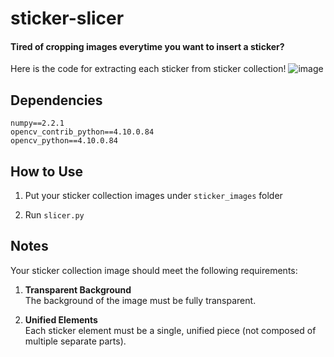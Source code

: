 # sticker-slicer
#### Tired of cropping images everytime you want to insert a sticker?
Here is the code for extracting each sticker from sticker collection!
![image](https://github.com/user-attachments/assets/381d48c1-58c8-4c27-8fea-dae96493ee94)

## Dependencies
```
numpy==2.2.1
opencv_contrib_python==4.10.0.84
opencv_python==4.10.0.84
```
## How to Use

1. Put your sticker collection images under `sticker_images` folder

2. Run `slicer.py`

## Notes

Your sticker collection image should meet the following requirements:

1. **Transparent Background**  
   The background of the image must be fully transparent.

2. **Unified Elements**  
   Each sticker element must be a single, unified piece (not composed of multiple separate parts).


